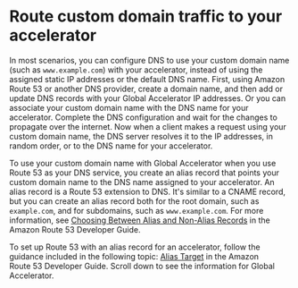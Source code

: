 # Route custom domain traffic to your accelerator<a name="about-accelerators.mapping-your-custom-domain"></a>

In most scenarios, you can configure DNS to use your custom domain name \(such as `www.example.com`\) with your accelerator, instead of using the assigned static IP addresses or the default DNS name\. First, using Amazon Route 53 or another DNS provider, create a domain name, and then add or update DNS records with your Global Accelerator IP addresses\. Or you can associate your custom domain name with the DNS name for your accelerator\. Complete the DNS configuration and wait for the changes to propagate over the internet\. Now when a client makes a request using your custom domain name, the DNS server resolves it to the IP addresses, in random order, or to the DNS name for your accelerator\.

To use your custom domain name with Global Accelerator when you use Route 53 as your DNS service, you create an alias record that points your custom domain name to the DNS name assigned to your accelerator\. An alias record is a Route 53 extension to DNS\. It's similar to a CNAME record, but you can create an alias record both for the root domain, such as `example.com`, and for subdomains, such as `www.example.com`\. For more information, see [ Choosing Between Alias and Non\-Alias Records](https://docs.aws.amazon.com/Route53/latest/DeveloperGuide/resource-record-sets-choosing-alias-non-alias.html) in the Amazon Route 53 Developer Guide\. 

To set up Route 53 with an alias record for an accelerator, follow the guidance included in the following topic: [ Alias Target](https://docs.aws.amazon.com/Route53/latest/DeveloperGuide/resource-record-sets-values-alias.html#rrsets-values-alias-alias-target) in the Amazon Route 53 Developer Guide\. Scroll down to see the information for Global Accelerator\.